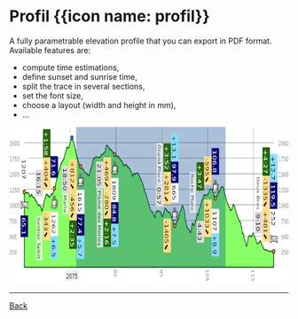 # Profil {{icon name: profil}}

A fully parametrable elevation profile that you can export in PDF format.
Available features are:

* compute time estimations,
* define sunset and sunrise time,
* split the trace in several sections,
* set the font size,
* choose a layout (width and height in mm),
* ...

<img src="profil.webp" width="800" height="282" />

----

[Back](#..)
